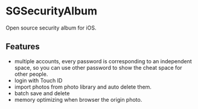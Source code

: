 # SGSecurityAlbum
Open source security album for iOS.

## Features
- multiple accounts, every password is corresponding to an independent space, so you can use other password to show the cheat space for other people.
- login with Touch ID
- import photos from photo library and auto delete them.
- batch save and delete
- memory optimizing when browser the origin photo.
